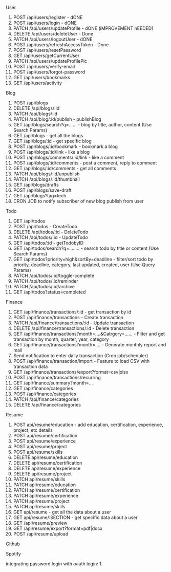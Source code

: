 User
1. POST /api/users/register - dONE
2. POST /api/users/login - dONE
3. PATCH /api/users/updateProfile - dONE (iMPROVEMENT nEEDED)
4. DELETE /api/users/deleteUser - Done
5. PATCH /api/users/logoutUser - dONE
6. POST /api/users/refreshAccessToken - Done
7. POST /api/users/resetPassword
8. GET /api/users/getCurrentUser
9. PATCH /api/users/updateProfilePic
10. POST /api/users/verify-email
11. POST /api/users/forgot-password
12. GET /api/users/bookmarks
13. GET /api/users/activity

Blog
1. POST /api/blogs
2. DELETE /api/blogs/:id
3. PATCH /api/blogs/:id
4. PATCH /api/blog/:id/publish - publishBlog
5. GET /api/blogs/search?q=...... -  blog by title, author, content (Use Search Params)
6. GET /api/blogs - get all the blogs
7. GET /api/blogs/:id - get specific blog
8. POST /api/blogs/:id/bookmark - bookmark a blog
9. POST /api/blogs/:id/link - like a blog
10. POST /api/blogs/comments/:id/link - like a comment
11. POST /api/blogs/:id/comments - post a comment, reply to comment
12. GET /api/blogs/:id/comments - get all comments
13. PATCH /api/blogs/:id/unpublish
14. PATCH /api/blogs/:id/thumbnail
15. GET /api/blogs/drafts
16. POST /api/blogs/save-draft
17. GET /api/blogs?tag=tech
18. CRON JOB to notify subscriber of new blog publish from user

Todo
1. GET /api/todos
2. POST /api/todos - CreateTodo
3. DELETE /api/todos/:id - DeleteTodo
4. PATCH /api/todos/:id - UpdateTodo
5. GET /api/todos/:id - getTodobyID
6. GET /api/todos/search?q=........  - search todo by title or content (Use Search Params)
7. GET /api/todos?priority=high&sortBy=deadline - filter/sort todo by priority, deadline, category, last updated, created, user (Use Query Params)
8. PATCH /api/todos/:id/toggle-complete
9. PATCH /api/todos/:id/reminder
10. PATCH /api/todos/:id/archive
11. GET /api/todos?status=completed 

Finance
1. GET /api/finance/transactions/:id - get transaction by id
2. POST /api/finance/transactions - Create transaction
3. PATCH /api/finance/transactions/:id - Update transaction
4. DELETE /api/finance/transactions/:id - Delete transaction
5. GET /api/finance/transactions?month=....&Catrgory=...... - Filter and get transaction by month, quarter, year, category
6. GET /api/finance/transactions?month=....  - Generate monthly report and mail 
7. Send notification to enter daily transaction (Cron job/scheduler)
8. POST /api/finance/transaction/import - Feature to load CSV with transaction data
9. GET /api/finance/transactions/export?format=csv|xlsx
10. POST /api/finance/transactions/recurring
11. GET /api/finance/summary?month=...
12. GET /api/finance/categories
13. POST /api/finance/categories
14. PATCH /api/finance/categories
15. DELETE /api/finance/categories

Resume
1. POST api/resume/education - add education, certification, experience, project, etc details
2. POST api/resume/certification
3. POST api/resume/experience
4. POST api/resume/project
5. POST api/resume/skills
6. DELETE api/resume/education 
7. DELETE api/resume/certification
8. DELETE api/resume/experience
9. DELETE api/resume/project
10. PATCH api/resume/skills  
11. PATCH api/resume/education 
12. PATCH api/resume/certification
13. PATCH api/resume/experience
14. PATCH api/resume/project
15. PATCH api/resume/skills  
16. GET api/resume - get all the data about a user
17. GET api/resume/:SECTION  - get specific data about a user
18. GET /api/resume/preview
19. GET /api/resume/export?format=pdf|docx
20. POST /api/resume/upload

Github



Spotify


integrating password login with oauth login:
1. 



